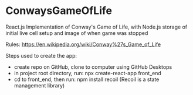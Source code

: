 # ConwaysGameOfLife

React.js Implementation of Conway's Game of Life, with Node.js storage of initial live cell setup and image of when game was stopped

Rules: https://en.wikipedia.org/wiki/Conway%27s_Game_of_Life

Steps used to create the app:

- create repo on GitHub, clone to computer using GitHub Desktops
- in project root directory, run: npx create-react-app front_end
- cd to front_end, then run: npm install recoil (Recoil is a state management library)
